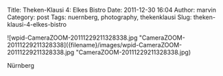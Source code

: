 Title: Theken-Klausi 4: Elkes Bistro
Date: 2011-12-30 16:04
Author: marvin
Category: post
Tags: nuernberg, photography, thekenklausi
Slug: theken-klausi-4-elkes-bistro

![wpid-CameraZOOM-20111229211328338.jpg "CameraZOOM-20111229211328338]({filename}/images/wpid-CameraZOOM-20111229211328338.jpg "CameraZOOM-20111229211328338.jpg)

Nürnberg

